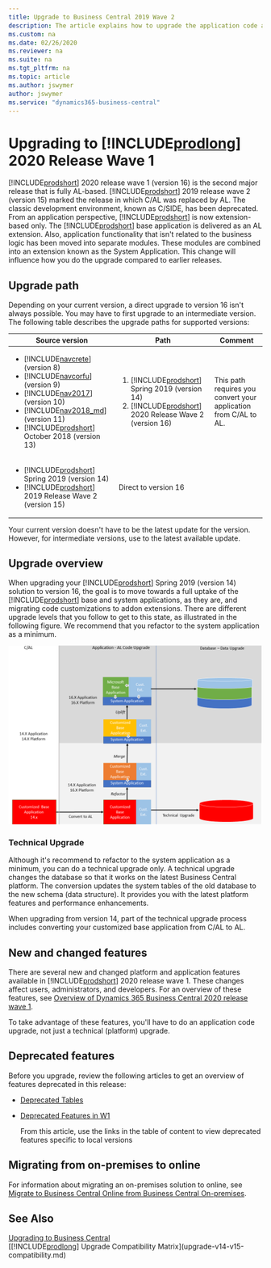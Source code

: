 ```yaml
---
title: Upgrade to Business Central 2019 Wave 2
description: The article explains how to upgrade the application code and how to merge code from different versions of the application.
ms.custom: na
ms.date: 02/26/2020
ms.reviewer: na
ms.suite: na
ms.tgt_pltfrm: na
ms.topic: article
ms.author: jswymer
author: jswymer
ms.service: "dynamics365-business-central"
---
```

# Upgrading to [!INCLUDE[prodlong](../developer/includes/prodlong.md)] 2020 Release Wave 1
<!--
> [!IMPORTANT]  
> [!INCLUDE[vnext_preview](../developer/includes/vnext_preview.md)] 
>
> Please note that this topic is a draft in progress. We are still working on adding more details to the steps described in this topic.
-->
[!INCLUDE[prodshort](../developer/includes/prodshort.md)] 2020 release wave 1 (version 16) is the second major release that is fully AL-based. [!INCLUDE[prodshort](../developer/includes/prodshort.md)] 2019 release wave 2 (version 15) marked the release in which C/AL was replaced by AL. The classic development environment, known as C/SIDE, has been deprecated. From an application perspective, [!INCLUDE[prodshort](../developer/includes/prodshort.md)] is now extension-based only. The [!INCLUDE[prodshort](../developer/includes/prodshort.md)] base application is delivered as an AL extension. Also, application functionality that isn't related to the business logic has been moved into separate modules. These modules are combined into an extension known as the System Application. This change will influence how you do the upgrade compared to earlier releases.

## Upgrade path

Depending on your current version, a direct upgrade to version 16 isn't always possible. You may have to first upgrade to an intermediate version. The following table describes the upgrade paths for supported versions:

|  Source version  |  Path  |Comment|
|------------|--------------|---|
|<ul><li> [!INCLUDE[navcrete](../developer/includes/navcrete_md.md)] (version 8)</li><li>[!INCLUDE[navcorfu](../developer/includes/navcorfu_md.md)] (version 9)</li><li>[!INCLUDE[nav2017](../developer/includes/nav2017.md)] (version 10)</li><li>[!INCLUDE[nav2018_md](../developer/includes/nav2018_md.md)] (version 11)</li><li>[!INCLUDE[prodshort](../developer/includes/prodshort.md)] October 2018 (version 13)</li></ul>|<ol><li>[!INCLUDE[prodshort](../developer/includes/prodshort.md)] Spring 2019 (version 14)</li><li>[!INCLUDE[prodshort](../developer/includes/prodshort.md)] 2020 Release Wave 2 (version 16)</li></ol>|This path requires you convert your application from C/AL to AL.|
|<ul><li> [!INCLUDE[prodshort](../developer/includes/prodshort.md)] Spring 2019 (version 14)</li><li> [!INCLUDE[prodshort](../developer/includes/prodshort.md)] 2019 Release Wave 2 (version 15)</li></ul>|Direct to version 16|

Your current version doesn't have to be the latest update for the version. However, for intermediate versions, use to the latest available update.


## <a name="upgradepath"></a>Upgrade overview

When upgrading your [!INCLUDE[prodshort](../developer/includes/prodshort.md)] Spring 2019 (version 14) solution to version 16, the goal is to move towards a full uptake of the [!INCLUDE[prodshort](../developer/includes/prodshort.md)] base and system applications, as they are, and migrating code customizations to addon extensions. There are different upgrade levels that you follow to get to this state, as illustrated in the following figure. We recommend that you refactor to the system application as a minimum.

![Upgrade path on Business Central application](../developer/media/bc16-upgrade-paths-v1.png "Upgrade paths")

### Technical Upgrade

Although it's recommend to refactor to the system application as a minimum, you can do a technical upgrade only. A technical upgrade changes the database so that it works on the latest Business Central platform. The conversion updates the system tables of the old database to the new schema (data structure). It provides you with the latest platform features and performance enhancements.

When upgrading from version 14, part of the technical upgrade process includes converting your customized base application from C/AL to AL.

<!--
## Component Overview

### <a name="BaseApplication"></a>Base Application

The base application contains the objects (such as table, pages, codeunits, and reports) that define the business logic and functionality of the solution. In version 14 and earlier, the base application also contained system objects that were not specifically related to the business logic. In version 15, the standard business objects are now included in the Microsoft Base Application extension, and the system objects have been moved to the System Application extension. 

### <a name="SystemApplication"></a>System Application

In version 15.0, application functionality that isn't related to the business logic has been moved into separate modules that are combined into an extension known as the System Application. For an introduction to the System Application, see For more information, see [Overview of the System Application](../developer/devenv-system-application-overview.md).

### <a name="Symbols"></a>Symbols

Symbols are the application programming interface between AL code and C/AL code. Symbols enable the ability to reference C/AL objects from AL objects. Symbols are provided as an extension package, and are published to the server instance similar to application extensions, but not installed on tenants.

In version 14.0, with the base application being C/AL, there are three types of symbols: system, application, and test. System symbols contained references to the platform system objects. The application symbols contained references to the business application objects. The test symbols contained references to the test libraries used by Microsoft extensions.

In version 15, with the move to AL, the only symbols required are the system systems, which are still provided on the version 15.0 installation media (DVD).

### Customization extensions
Customization extensions are AL extensions that add functionality to the base application or system application. These extensions can be Microsoft (1st party) or 3rd party extensions. 3rd party extensions are extensions that your organization provides or extensions that are provided by others, such as from ISVs or from App Source.
-->
## New and changed features

There are several new and changed platform and application features available in [!INCLUDE[prodshort](../developer/includes/prodshort.md)] 2020 release wave 1. These changes affect users, administrators, and developers. For an overview of these features, see [Overview of Dynamics 365 Business Central 2020 release wave 1](/dynamics365-release-plan/2020wave1/dynamics365-business-central/).

To take advantage of these features, you'll have to do an application code upgrade, not just a technical (platform) upgrade. 

## Deprecated features

Before you upgrade, review the following articles to get an overview of features deprecated in this release:

- [Deprecated Tables](/dynamics365/business-central/dev-itpro/upgrade/deprecated-tables)

- [Deprecated Features in W1](/dynamics365/business-central/dev-itpro/upgrade/deprecated-features-w1)

  From this article, use the links in the table of content to view deprecated features specific to local versions

## Migrating from on-premises to online

For information about migrating an on-premises solution to online, see [Migrate to Business Central Online from Business Central On-premises](/dynamics365/business-central/dev-itpro/administration/migrate-business-central-on-premises).


  
## See Also  
 
[Upgrading to Business Central](upgrading-to-business-central.md)  
[[!INCLUDE[prodlong](../developer/includes/prodlong.md)] Upgrade Compatibility Matrix](upgrade-v14-v15-compatibility.md)  
